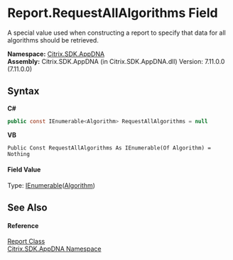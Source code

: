 # Report.RequestAllAlgorithms Field
 

A special value used when constructing a report to specify that data for all algorithms should be retrieved.

**Namespace:**&nbsp;[Citrix.SDK.AppDNA](index.md)<br />**Assembly:**&nbsp;Citrix.SDK.AppDNA (in Citrix.SDK.AppDNA.dll) Version: 7.11.0.0 (7.11.0.0)

## Syntax

**C#**
```csharp
public const IEnumerable<Algorithm> RequestAllAlgorithms = null
```

**VB**
```vbnet
Public Const RequestAllAlgorithms As IEnumerable(Of Algorithm) = Nothing
```


#### Field Value
Type: <a href="http://msdn2.microsoft.com/en-us/library/9eekhta0" target="_blank">IEnumerable</a>(<a href="00083171-3db1-bd94-3ed1-e2b5477edbe0">Algorithm</a>)

## See Also


#### Reference
<a href="523aa30e-8459-5365-1cfd-f9d22fbf50d8">Report Class</a><br /><a href="fe2d265b-410b-8b11-1eb4-a790e0b062bf">Citrix.SDK.AppDNA Namespace</a><br />